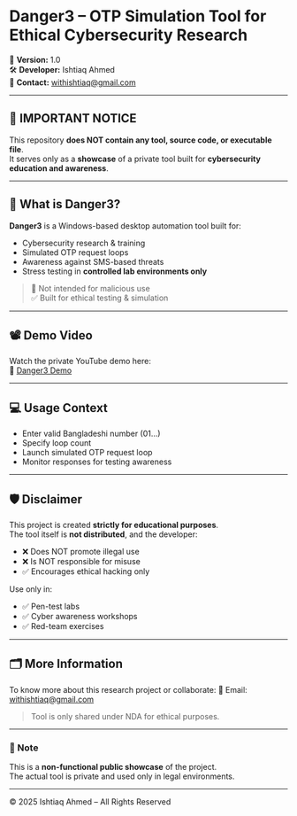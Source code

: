 # Danger3 – OTP Simulation Tool for Ethical Cybersecurity Research

📌 **Version:** 1.0  
🛠️ **Developer:** Ishtiaq Ahmed  
📧 **Contact:** withishtiaq@gmail.com  

---

## 🚨 IMPORTANT NOTICE

This repository **does NOT contain any tool, source code, or executable file**.  
It serves only as a **showcase** of a private tool built for **cybersecurity education and awareness**.

---

## 🧠 What is Danger3?

**Danger3** is a Windows-based desktop automation tool built for:
- Cybersecurity research & training
- Simulated OTP request loops
- Awareness against SMS-based threats
- Stress testing in **controlled lab environments only**

> 🛑 Not intended for malicious use  
> ✅ Built for ethical testing & simulation

---

## 📽️ Demo Video

Watch the private YouTube demo here:  
🎥 [Danger3 Demo](https://www.youtube.com/watch?v=06lCGoarKbs)

---

## 💻 Usage Context

- Enter valid Bangladeshi number (01...)
- Specify loop count
- Launch simulated OTP request loop
- Monitor responses for testing awareness

---

## 🛡️ Disclaimer

This project is created **strictly for educational purposes**.  
The tool itself is **not distributed**, and the developer:
- ❌ Does NOT promote illegal use
- ❌ Is NOT responsible for misuse
- ✅ Encourages ethical hacking only

Use only in:
- ✅ Pen-test labs  
- ✅ Cyber awareness workshops  
- ✅ Red-team exercises

---

## 🗂️ More Information

To know more about this research project or collaborate:
📧 Email: withishtiaq@gmail.com

> Tool is only shared under NDA for ethical purposes.

---

### 📢 Note

This is a **non-functional public showcase** of the project.  
The actual tool is private and used only in legal environments.

---

© 2025 Ishtiaq Ahmed – All Rights Reserved

